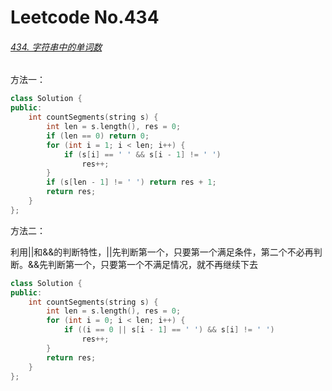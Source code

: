 # Leetcode No.434

###### [434. 字符串中的单词数](https://leetcode-cn.com/problems/number-of-segments-in-a-string/)

方法一：

```c++
class Solution {
public:
    int countSegments(string s) {
        int len = s.length(), res = 0;
        if (len == 0) return 0;
        for (int i = 1; i < len; i++) {
            if (s[i] == ' ' && s[i - 1] != ' ')
                res++;
        }
        if (s[len - 1] != ' ') return res + 1;
        return res;
    }
};
```

方法二：

利用||和&&的判断特性，||先判断第一个，只要第一个满足条件，第二个不必再判断。&&先判断第一个，只要第一个不满足情况，就不再继续下去

```c++
class Solution {
public:
    int countSegments(string s) {
        int len = s.length(), res = 0;
        for (int i = 0; i < len; i++) {
            if ((i == 0 || s[i - 1] == ' ') && s[i] != ' ')
                res++;
        }
        return res;
    }
};
```


